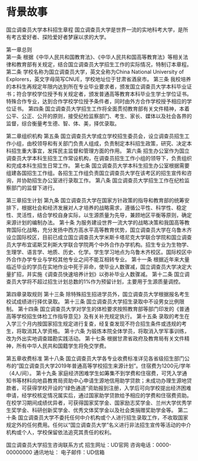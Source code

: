 # 背景故事  

国立调查员大学本科招生章程
国立调查员大学是世界一流的实地科考大学，是所有考古爱好者、探险爱好者梦寐以求的大学。  

第一章总则  
第一条 根据《中华人民共和国教育法》、《中华人民共和国高等教育法》等相关法律和教育部有关规定，结合国立调查员大学招生工作的实际情况，特制订本章程。  
第二条 学校名称为国立调查员大学，英文全称为China National University of Explorers，英文字母简写CNUE，学校地址位于甘肃省酒泉市。
第三条 我校培养的本科生再规定年限内达到所在专业毕业要求者，颁发国立调查员大学本科毕业证书；符合学校学位授予有关规定者，颁发普通高等教育本科毕业生学士学位证书。特殊合作专业，达到合作学校学位授予条件者，同时由外方合作学校授予相应的学位证书。
第四条 国立调查员大学招生工作将全面贯彻教育部有关文件精神，本着公平、公正、公开的原则，接受纪检监察部门、考生、家长、媒体以及社会各界的监督，综合衡量考生德、智、体、美，择优录取。

第二章组织机构
第五条 国立调查员大学成立学校招生委员会，设立调查员招生工作小组，由校领导和有关部门负责人组成，负责制定本科招生政策，研究、决定本科招生重大事宜，发挥民主监督和管理方面的作用。
第六条 招生办公室作为国立调查员大学本科生招生工作常设机构，在调查员招生工作小组的领导下，负责组织和完成本科生招生日常工作。
第七条 国立调查员大学本科生招生办公室根据需要组建各国招生工作组。各招生工作组负责国立调查员大学在该考区的招生宣传和咨询，并协助招生办公室进行录取工作。
第八条 国立调查员大学招生工作在纪检监察部门的监督下进行。

第三章招生计划
第九条 国立调查员大学在国家方针政策的指导和教育部的统筹安排下，根据社会和经济发展对人才培养的战略需求，遵循公平性、科学性、稳定性、灵活性，结合学校自身实际，以生源质量为先导，兼顾地区平衡等原则，确定来源计划的编制办法。
第十条 为服务建设世界一流大学的战略决策和我国高等教育国际化战略，充分发扬中西方高水平高等教育优势，国立调查员大学在乌鲁木齐设立国际校区，目前已成立国立调查员大学米斯卡塔尼克大学联合学院和国立调查员大学布宜诺斯艾利斯大学联合学院两个中外合作办学机构。招生专业为生物学、生理学、语言学、地质、历史、化学。学生学习地点为乌鲁木齐校区。国际校区中外合作办学专业与学校其他专业之间不能互相转专业。
第十一条 根据近年来大量临近毕业的学员在实地作业中死于非命，使毕业人数骤减，国立调查员大学决定大量扩招，并实施《调查员快速培养计划》以弥补毕业人数骤减。
第十二条 国立调查员大学将不超过招生计划总数的1%作为预留计划，主要用于生源质量调控。

第四章录取规则
第十三条 除特殊招生招进学员外，国立调查员大学根据报名考生校试成绩进行择优录取。
第十三条 国立调查员大学招生录取中不设男女比例限制。
第十四条 国立调查员大学对学生的体检要求按照教育部等部门印发的《普通高等学校招生体检工作指导意见》及有关补充规定执行。
第十五条 录取的考生在入学三个月内按国家招生规定进行复查，经复查发现不符合招生条件或违规的考生，将取消其入学资格。
第十六条 为锻炼本院全体学员，将取消入学军事训练，改为外出实地调查踏勘实践活动。
第十七条 根据甘肃省政府及教育局有关文件精神，所有中华人民共和国籍学生将免交学费。

第五章收费标准
第十八条 国立调查员大学各专业收费标准详见各省级招生部门公布的“国立调查员大学2019年普通高等学校招生来源计划”。住宿费为1200元/学年（4人/间）。
第十九条 家庭经济困难学生如筹集不到学费和住宿费，可凭入学通知书等材料向地县教育局资助中心申请生源地信用助学贷款；未成功办理生源地贷款者，可获得学校开设的“绿色通道”资助报到注册，入学后可向学校提出经济困难申请，经学校核定情况属实后，通过国家助学贷款给予相应的学费和住宿费资助。在校学习期间成绩优异者，可获得国家奖学金、国家励志奖学金、兰州大学优秀学生奖学金、科研创新奖学金、优秀文体奖学金以及社会类捐赠奖助学金等。
第二十条 国立调查员大学不委托任何中介机构或个人进行招生录取工作，不收取国家规定外的任何费用。任何以“国立调查员大学”名义进行非法招生宣传等活动的中介机构或个人，学校保留依法追究其责任的权利。

国立调查员大学招生咨询联系方式
招生网址：UD官网
咨询电话：0000-00000000
通讯地址：
电子邮件：UD信箱